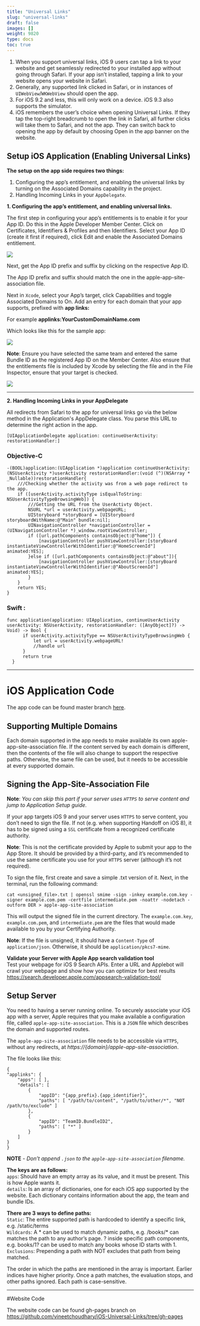 ```yaml
---
title: "Universal Links"
slug: "universal-links"
draft: false
images: []
weight: 9820
type: docs
toc: true
---
```


1. When you support universal links, iOS 9 users can tap a link to your website and get seamlessly redirected to your installed app without going through Safari. If your app isn’t installed, tapping a link to your website opens your website in Safari.
2. Generally, any supported link clicked in Safari, or in instances of `UIWebView`/`WKWebView` should open the app.
3. For iOS 9.2 and less, this will only work on a device. iOS 9.3 also supports the simulator.
4. iOS remembers the user’s choice when opening Universal Links. If they tap the top-right breadcrumb to open the link in Safari, all further clicks will take them to Safari, and not the app. They can switch back to opening the app by default by choosing Open in the app banner on the website.

## Setup iOS Application (Enabling Universal Links)
**The setup on the app side requires two things:**  
 
  1. Configuring the app’s entitlement, and enabling the universal links by turning on the Associated Domains capability in the project.  
  2. Handling Incoming Links in your `AppDelegate`.
  
**1. Configuring the app’s entitlement, and enabling universal links.** 
 
The first step in configuring your app’s entitlements is to enable it for your App ID. Do this in the Apple Developer Member Center. Click on Certificates, Identifiers & Profiles and then Identifiers. Select your App ID (create it first if required), click Edit and enable the Associated Domains entitlement.

![](https://raw.githubusercontent.com/vineetchoudhary/iOS-Universal-Links/master/MC-Domain.png)

Next, get the App ID prefix and suffix by clicking on the respective App ID.

The App ID prefix and suffix should match the one in the apple-app-site-association file.

Next in `Xcode`, select your App’s target, click Capabilities and toggle Associated Domains to On. Add an entry for each domain that your app supports, prefixed with **app links:**

For example **applinks:YourCustomDomainName.com**

Which looks like this for the sample app:

![](https://raw.githubusercontent.com/vineetchoudhary/iOS-Universal-Links/master/App-Domain.png)

__Note__: Ensure you have selected the same team and entered the same Bundle ID as the registered App ID on the Member Center. Also ensure that the entitlements file is included by Xcode by selecting the file and in the File Inspector, ensure that your target is checked.  


![](https://raw.githubusercontent.com/vineetchoudhary/iOS-Universal-Links/master/target.png)

---

**2. Handling Incoming Links in your AppDelegate**

 All redirects from Safari to the app for universal links go via the below method in the Application's AppDelegate class. You parse this URL to determine the right action in the app.

    [UIApplicationDelegate application: continueUserActivity: restorationHandler:]


### Objective-C

    -(BOOL)application:(UIApplication *)application continueUserActivity:(NSUserActivity *)userActivity restorationHandler:(void (^)(NSArray * _Nullable))restorationHandler{
        ///Checking whether the activity was from a web page redirect to the app.
        if ([userActivity.activityType isEqualToString: NSUserActivityTypeBrowsingWeb]) {
            ///Getting the URL from the UserActivty Object.
            NSURL *url = userActivity.webpageURL;
            UIStoryboard *storyBoard = [UIStoryboard storyboardWithName:@"Main" bundle:nil];
            UINavigationController *navigationController = (UINavigationController *)_window.rootViewController;
            if ([url.pathComponents containsObject:@"home"]) {
                [navigationController pushViewController:[storyBoard instantiateViewControllerWithIdentifier:@"HomeScreenId"] animated:YES];
            }else if ([url.pathComponents containsObject:@"about"]){
                [navigationController pushViewController:[storyBoard instantiateViewControllerWithIdentifier:@"AboutScreenId"] animated:YES];
            }
        }
        return YES;
    }  
    

### Swift :

    func application(application: UIApplication, continueUserActivity userActivity: NSUserActivity, restorationHandler: ([AnyObject]?) -> Void) -> Bool {
          if userActivity.activityType == NSUserActivityTypeBrowsingWeb {
              let url = userActivity.webpageURL!
              //handle url
          }
          return true
      }

---

# iOS Application Code 

The app code can be found master branch [here][1]. 


  [1]: https://github.com/vineetchoudhary/iOS-Universal-Links/

## Supporting Multiple Domains
Each domain supported in the app needs to make available its own apple-app-site-association file. If the content served by each domain is different, then the contents of the file will also change to support the respective paths. Otherwise, the same file can be used, but it needs to be accessible at every supported domain.

## Signing the App-Site-Association File

__Note__: _You can skip this part if your server uses `HTTPS` to serve content and jump to Application Setup guide._

If your app targets iOS 9 and your server uses `HTTPS` to serve content, you don’t need to sign the file. If not (e.g. when supporting Handoff on iOS 8), it has to be signed using a `SSL` certificate from a recognized certificate authority.

__Note__: This is not the certificate provided by Apple to submit your app to the App Store. It should be provided by a third-party, and it’s recommended to use the same certificate you use for your `HTTPS` server (although it’s not required).

To sign the file, first create and save a simple .txt version of it. Next, in the terminal, run the following command:

    cat <unsigned_file>.txt | openssl smime -sign -inkey example.com.key -signer example.com.pem -certfile intermediate.pem -noattr -nodetach -outform DER > apple-app-site-association
    
This will output the signed file in the current directory. The `example.com.key`, `example.com.pem`, and `intermediate.pem` are the files that would made available to you by your Certifying Authority.

__Note__: If the file is unsigned, it should have a `Content-Type` of `application/json`. Otherwise, it should be `application/pkcs7-mime`.


**Validate your Server with Apple App search validation tool**  
Test your webpage for iOS 9 Search APIs. Enter a URL and Applebot will crawl your webpage and show how you can optimize for best results
https://search.developer.apple.com/appsearch-validation-tool/

## Setup Server
You need to having a server running online. To securely associate your iOS app with a server, Apple requires that you make available a configuration file, called `apple-app-site-association`. This is a `JSON` file which describes the domain and supported routes.

The `apple-app-site-association` file needs to be accessible via `HTTPS`, without any redirects, at _https://{domain}/apple-app-site-association_. 

The file looks like this:

    {
    "applinks": {
        "apps": [ ],
        "details": [
            {
                "appID": "{app_prefix}.{app_identifier}",
                "paths": [ "/path/to/content", "/path/to/other/*", "NOT /path/to/exclude" ]
            },
            {
                "appID": "TeamID.BundleID2",
                "paths": [ "*" ]
            }
        ]
    }
    }
    

__NOTE__ - _Don’t append `.json` to the `apple-app-site-association` filename._


__The keys are as follows:__   
`apps`: Should have an empty array as its value, and it must be present. This is how Apple wants it.  
`details`: Is an array of dictionaries, one for each iOS app supported by the website. Each dictionary contains information about the app, the team and bundle IDs.

__There are 3 ways to define paths:__   
`Static`: The entire supported path is hardcoded to identify a specific link, e.g. /static/terms  
`Wildcards`: A * can be used to match dynamic paths, e.g. /books/* can matches the path to any author’s page. ? inside specific path components, e.g. books/1? can be used to match any books whose ID starts with 1.  
`Exclusions`: Prepending a path with NOT excludes that path from being matched.

The order in which the paths are mentioned in the array is important. Earlier indices have higher priority. Once a path matches, the evaluation stops, and other paths ignored. Each path is case-sensitive.

---

#Website Code

The website code can be found gh-pages branch on
https://github.com/vineetchoudhary/iOS-Universal-Links/tree/gh-pages

